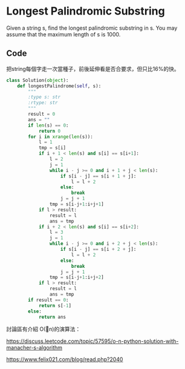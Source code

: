 Longest Palindromic Substring
========

Given a string s, find the longest palindromic substring in s. You may assume that the maximum length of s is 1000.



## Code

把string每個字走一次當種子，前後延伸看是否合要求，但只比16%的快。

```python
class Solution(object):
    def longestPalindrome(self, s):
        """
        :type s: str
        :rtype: str
        """
        result = 0
        ans = ""
        if len(s) == 0:
            return 0
        for i in xrange(len(s)):
            l = 1
            tmp = s[i]
            if i + 1 < len(s) and s[i] == s[i+1]:
                l = 2
                j = 1
                while i - j >= 0 and i + 1 + j < len(s):
                    if s[i - j] == s[i + 1 + j]:
                        l = l + 2
                    else:
                        break
                    j = j + 1
                tmp = s[i-j+1:i+j+1]
            if l > result:
                result = l
                ans = tmp
            if i + 2 < len(s) and s[i] == s[i+2]:
                l = 3
                j = 1
                while i - j >= 0 and i + 2 + j < len(s):
                    if s[i - j] == s[i + 2 + j]:
                        l = l + 2
                    else:
                        break
                    j = j + 1
                tmp = s[i-j+1:i+j+2]
            if l > result:
                result = l
                ans = tmp
        if result == 0:
            return s[-1]
        else:
            return ans
```


討論區有介紹 O(n)的演算法：

https://discuss.leetcode.com/topic/57595/o-n-python-solution-with-manacher-s-algorithm

https://www.felix021.com/blog/read.php?2040
